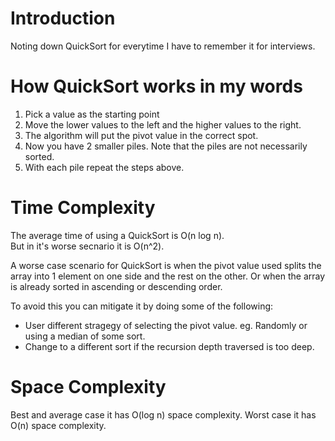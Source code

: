 # Introduction

Noting down QuickSort for everytime I have to remember it for interviews.

# How QuickSort works in my words

1. Pick a value as the starting point
2. Move the lower values to the left and the higher values to the right. 
3. The algorithm will put the pivot value in the correct spot.
4. Now you have 2 smaller piles. Note that the piles are not necessarily sorted.
5. With each pile repeat the steps above.

# Time Complexity

The average time of using a QuickSort is O(n log n).  
But in it's worse secnario it is O(n^2).

A worse case scenario for QuickSort is when the pivot value used splits the array into 1 element on one side and the rest on the other. Or when the array is already sorted in ascending or descending order.

To avoid this you can mitigate it by doing some of the following:
- User different stragegy of selecting the pivot value. eg. Randomly or using a median of some sort.
- Change to a different sort if the recursion depth traversed is too deep.

# Space Complexity

Best and average case it has O(log n) space complexity.
Worst case it has O(n) space complexity.